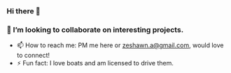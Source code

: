 ### Hi there 👋
### 👯 I’m looking to collaborate on interesting projects. 
- 📫 How to reach me: PM me here or zeshawn.a@gmail.com, would love to connect!
- ⚡ Fun fact: I love boats and am licensed to drive them. 

<!--
**zeshawnahmed/zeshawnahmed** is a ✨ _special_ ✨ repository because its `README.md` (this file) appears on your GitHub profile.

Here are some ideas to get you started:



